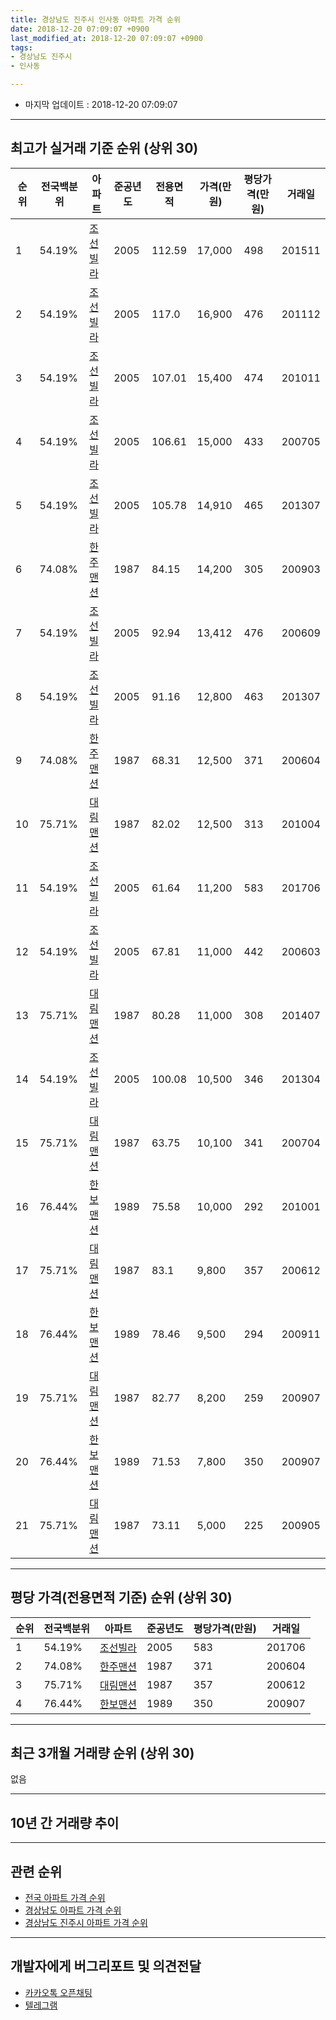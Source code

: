 ```yaml
---
title: 경상남도 진주시 인사동 아파트 가격 순위
date: 2018-12-20 07:09:07 +0900
last_modified_at: 2018-12-20 07:09:07 +0900
tags:
- 경상남도 진주시
- 인사동

---
```


* 마지막 업데이트 : 2018-12-20 07:09:07

---

## 최고가 실거래 기준 순위 (상위 30)


|순위|전국백분위|아파트|준공년도|전용면적|가격(만원)|평당가격(만원)|거래일|
|---|---|---|---|---|---|---|---|
|1|54.19%|[조선빌라](https://search.naver.com/search.naver?query=%EA%B2%BD%EC%83%81%EB%82%A8%EB%8F%84+%EC%A7%84%EC%A3%BC%EC%8B%9C+%EC%9D%B8%EC%82%AC%EB%8F%99+%EC%A1%B0%EC%84%A0%EB%B9%8C%EB%9D%BC)|2005|112.59|17,000|498|201511|
|2|54.19%|[조선빌라](https://search.naver.com/search.naver?query=%EA%B2%BD%EC%83%81%EB%82%A8%EB%8F%84+%EC%A7%84%EC%A3%BC%EC%8B%9C+%EC%9D%B8%EC%82%AC%EB%8F%99+%EC%A1%B0%EC%84%A0%EB%B9%8C%EB%9D%BC)|2005|117.0|16,900|476|201112|
|3|54.19%|[조선빌라](https://search.naver.com/search.naver?query=%EA%B2%BD%EC%83%81%EB%82%A8%EB%8F%84+%EC%A7%84%EC%A3%BC%EC%8B%9C+%EC%9D%B8%EC%82%AC%EB%8F%99+%EC%A1%B0%EC%84%A0%EB%B9%8C%EB%9D%BC)|2005|107.01|15,400|474|201011|
|4|54.19%|[조선빌라](https://search.naver.com/search.naver?query=%EA%B2%BD%EC%83%81%EB%82%A8%EB%8F%84+%EC%A7%84%EC%A3%BC%EC%8B%9C+%EC%9D%B8%EC%82%AC%EB%8F%99+%EC%A1%B0%EC%84%A0%EB%B9%8C%EB%9D%BC)|2005|106.61|15,000|433|200705|
|5|54.19%|[조선빌라](https://search.naver.com/search.naver?query=%EA%B2%BD%EC%83%81%EB%82%A8%EB%8F%84+%EC%A7%84%EC%A3%BC%EC%8B%9C+%EC%9D%B8%EC%82%AC%EB%8F%99+%EC%A1%B0%EC%84%A0%EB%B9%8C%EB%9D%BC)|2005|105.78|14,910|465|201307|
|6|74.08%|[한주맨션](https://search.naver.com/search.naver?query=%EA%B2%BD%EC%83%81%EB%82%A8%EB%8F%84+%EC%A7%84%EC%A3%BC%EC%8B%9C+%EC%9D%B8%EC%82%AC%EB%8F%99+%ED%95%9C%EC%A3%BC%EB%A7%A8%EC%85%98)|1987|84.15|14,200|305|200903|
|7|54.19%|[조선빌라](https://search.naver.com/search.naver?query=%EA%B2%BD%EC%83%81%EB%82%A8%EB%8F%84+%EC%A7%84%EC%A3%BC%EC%8B%9C+%EC%9D%B8%EC%82%AC%EB%8F%99+%EC%A1%B0%EC%84%A0%EB%B9%8C%EB%9D%BC)|2005|92.94|13,412|476|200609|
|8|54.19%|[조선빌라](https://search.naver.com/search.naver?query=%EA%B2%BD%EC%83%81%EB%82%A8%EB%8F%84+%EC%A7%84%EC%A3%BC%EC%8B%9C+%EC%9D%B8%EC%82%AC%EB%8F%99+%EC%A1%B0%EC%84%A0%EB%B9%8C%EB%9D%BC)|2005|91.16|12,800|463|201307|
|9|74.08%|[한주맨션](https://search.naver.com/search.naver?query=%EA%B2%BD%EC%83%81%EB%82%A8%EB%8F%84+%EC%A7%84%EC%A3%BC%EC%8B%9C+%EC%9D%B8%EC%82%AC%EB%8F%99+%ED%95%9C%EC%A3%BC%EB%A7%A8%EC%85%98)|1987|68.31|12,500|371|200604|
|10|75.71%|[대림맨션](https://search.naver.com/search.naver?query=%EA%B2%BD%EC%83%81%EB%82%A8%EB%8F%84+%EC%A7%84%EC%A3%BC%EC%8B%9C+%EC%9D%B8%EC%82%AC%EB%8F%99+%EB%8C%80%EB%A6%BC%EB%A7%A8%EC%85%98)|1987|82.02|12,500|313|201004|
|11|54.19%|[조선빌라](https://search.naver.com/search.naver?query=%EA%B2%BD%EC%83%81%EB%82%A8%EB%8F%84+%EC%A7%84%EC%A3%BC%EC%8B%9C+%EC%9D%B8%EC%82%AC%EB%8F%99+%EC%A1%B0%EC%84%A0%EB%B9%8C%EB%9D%BC)|2005|61.64|11,200|583|201706|
|12|54.19%|[조선빌라](https://search.naver.com/search.naver?query=%EA%B2%BD%EC%83%81%EB%82%A8%EB%8F%84+%EC%A7%84%EC%A3%BC%EC%8B%9C+%EC%9D%B8%EC%82%AC%EB%8F%99+%EC%A1%B0%EC%84%A0%EB%B9%8C%EB%9D%BC)|2005|67.81|11,000|442|200603|
|13|75.71%|[대림맨션](https://search.naver.com/search.naver?query=%EA%B2%BD%EC%83%81%EB%82%A8%EB%8F%84+%EC%A7%84%EC%A3%BC%EC%8B%9C+%EC%9D%B8%EC%82%AC%EB%8F%99+%EB%8C%80%EB%A6%BC%EB%A7%A8%EC%85%98)|1987|80.28|11,000|308|201407|
|14|54.19%|[조선빌라](https://search.naver.com/search.naver?query=%EA%B2%BD%EC%83%81%EB%82%A8%EB%8F%84+%EC%A7%84%EC%A3%BC%EC%8B%9C+%EC%9D%B8%EC%82%AC%EB%8F%99+%EC%A1%B0%EC%84%A0%EB%B9%8C%EB%9D%BC)|2005|100.08|10,500|346|201304|
|15|75.71%|[대림맨션](https://search.naver.com/search.naver?query=%EA%B2%BD%EC%83%81%EB%82%A8%EB%8F%84+%EC%A7%84%EC%A3%BC%EC%8B%9C+%EC%9D%B8%EC%82%AC%EB%8F%99+%EB%8C%80%EB%A6%BC%EB%A7%A8%EC%85%98)|1987|63.75|10,100|341|200704|
|16|76.44%|[한보맨션](https://search.naver.com/search.naver?query=%EA%B2%BD%EC%83%81%EB%82%A8%EB%8F%84+%EC%A7%84%EC%A3%BC%EC%8B%9C+%EC%9D%B8%EC%82%AC%EB%8F%99+%ED%95%9C%EB%B3%B4%EB%A7%A8%EC%85%98)|1989|75.58|10,000|292|201001|
|17|75.71%|[대림맨션](https://search.naver.com/search.naver?query=%EA%B2%BD%EC%83%81%EB%82%A8%EB%8F%84+%EC%A7%84%EC%A3%BC%EC%8B%9C+%EC%9D%B8%EC%82%AC%EB%8F%99+%EB%8C%80%EB%A6%BC%EB%A7%A8%EC%85%98)|1987|83.1|9,800|357|200612|
|18|76.44%|[한보맨션](https://search.naver.com/search.naver?query=%EA%B2%BD%EC%83%81%EB%82%A8%EB%8F%84+%EC%A7%84%EC%A3%BC%EC%8B%9C+%EC%9D%B8%EC%82%AC%EB%8F%99+%ED%95%9C%EB%B3%B4%EB%A7%A8%EC%85%98)|1989|78.46|9,500|294|200911|
|19|75.71%|[대림맨션](https://search.naver.com/search.naver?query=%EA%B2%BD%EC%83%81%EB%82%A8%EB%8F%84+%EC%A7%84%EC%A3%BC%EC%8B%9C+%EC%9D%B8%EC%82%AC%EB%8F%99+%EB%8C%80%EB%A6%BC%EB%A7%A8%EC%85%98)|1987|82.77|8,200|259|200907|
|20|76.44%|[한보맨션](https://search.naver.com/search.naver?query=%EA%B2%BD%EC%83%81%EB%82%A8%EB%8F%84+%EC%A7%84%EC%A3%BC%EC%8B%9C+%EC%9D%B8%EC%82%AC%EB%8F%99+%ED%95%9C%EB%B3%B4%EB%A7%A8%EC%85%98)|1989|71.53|7,800|350|200907|
|21|75.71%|[대림맨션](https://search.naver.com/search.naver?query=%EA%B2%BD%EC%83%81%EB%82%A8%EB%8F%84+%EC%A7%84%EC%A3%BC%EC%8B%9C+%EC%9D%B8%EC%82%AC%EB%8F%99+%EB%8C%80%EB%A6%BC%EB%A7%A8%EC%85%98)|1987|73.11|5,000|225|200905|


---

## 평당 가격(전용면적 기준) 순위 (상위 30)


|순위|전국백분위|아파트|준공년도|평당가격(만원)|거래일|
|---|---|---|---|---|---|
|1|54.19%|[조선빌라](https://search.naver.com/search.naver?query=%EA%B2%BD%EC%83%81%EB%82%A8%EB%8F%84+%EC%A7%84%EC%A3%BC%EC%8B%9C+%EC%9D%B8%EC%82%AC%EB%8F%99+%EC%A1%B0%EC%84%A0%EB%B9%8C%EB%9D%BC)|2005|583|201706|
|2|74.08%|[한주맨션](https://search.naver.com/search.naver?query=%EA%B2%BD%EC%83%81%EB%82%A8%EB%8F%84+%EC%A7%84%EC%A3%BC%EC%8B%9C+%EC%9D%B8%EC%82%AC%EB%8F%99+%ED%95%9C%EC%A3%BC%EB%A7%A8%EC%85%98)|1987|371|200604|
|3|75.71%|[대림맨션](https://search.naver.com/search.naver?query=%EA%B2%BD%EC%83%81%EB%82%A8%EB%8F%84+%EC%A7%84%EC%A3%BC%EC%8B%9C+%EC%9D%B8%EC%82%AC%EB%8F%99+%EB%8C%80%EB%A6%BC%EB%A7%A8%EC%85%98)|1987|357|200612|
|4|76.44%|[한보맨션](https://search.naver.com/search.naver?query=%EA%B2%BD%EC%83%81%EB%82%A8%EB%8F%84+%EC%A7%84%EC%A3%BC%EC%8B%9C+%EC%9D%B8%EC%82%AC%EB%8F%99+%ED%95%9C%EB%B3%B4%EB%A7%A8%EC%85%98)|1989|350|200907|


---

## 최근 3개월 거래량 순위 (상위 30)

없음

---

## 10년 간 거래량 추이


<div style="width:100%;">
    <canvas id="deal_progress" height="250"></canvas>
</div>

<script>
new Chart(document.getElementById("deal_progress"), {
    type: 'line',
    data: {
        labels: ['200812','200901','200902','200903','200904','200905','200906','200907','200908','200909','200910','200911','200912','201001','201002','201003','201004','201005','201006','201007','201008','201009','201010','201011','201012','201101','201102','201103','201104','201105','201106','201107','201108','201109','201110','201111','201112','201201','201202','201203','201204','201205','201206','201207','201208','201209','201210','201211','201212','201301','201302','201303','201304','201305','201306','201307','201308','201309','201310','201311','201312','201401','201402','201403','201404','201405','201406','201407','201408','201409','201410','201411','201412','201501','201502','201503','201504','201505','201506','201507','201508','201509','201510','201511','201512','201601','201602','201603','201604','201605','201606','201607','201608','201609','201610','201611','201612','201701','201702','201703','201704','201705','201706','201707','201708','201709','201710','201711','201712','201801','201802','201803','201804','201805','201806','201807','201808','201809','201810','201811','201812'],
        datasets: [{
            label: '실거래 수',
            pointRadius: 1,
            data: [0, 0, 0, 1, 1, 2, 0, 2, 0, 1, 0, 1, 0, 1, 0, 2, 1, 0, 0, 1, 0, 0, 0, 1, 0, 1, 0, 1, 1, 0, 0, 0, 1, 0, 0, 0, 1, 0, 0, 0, 1, 1, 0, 1, 1, 0, 1, 0, 0, 1, 0, 1, 1, 0, 1, 2, 0, 0, 0, 1, 0, 0, 0, 0, 0, 2, 0, 1, 0, 0, 0, 1, 0, 0, 0, 1, 0, 0, 0, 1, 0, 0, 0, 2, 0, 0, 0, 1, 0, 0, 0, 0, 0, 0, 2, 0, 0, 0, 1, 0, 0, 0, 2, 0, 2, 0, 0, 0, 1, 1, 0, 1, 0, 2, 0, 1, 1, 1, 0, 0, 0],
            borderColor: "rgba(255, 201, 14, 1)",
            backgroundColor: "rgba(255, 201, 14, 0.5)",
            fill: true,
        }]
    },
    options: {
        responsive: true,
        title: {
            display: true,
            text: '10년간 거래량 추이'
        },
        tooltips: {
            mode: 'index',
            intersect: false,
        },
        hover: {
            mode: 'nearest',
            intersect: true
        },
        scales: {
            xAxes: [{
                display: true,
                scaleLabel: {
                    display: true,
                    labelString: '년/월'
                }
            }],
            yAxes: [{
                display: true,
                ticks: {
                    suggestedMin: 0,
                },
                scaleLabel: {
                    display: true,
                    labelString: '실거래 수'
                }
            }]
        }
    }
});

</script>


---

## 관련 순위

- [전국 아파트 가격 순위](https://inasie.github.io/apt-ranking/전국)
- [경상남도 아파트 가격 순위](https://inasie.github.io/apt-ranking/경상남도)
- [경상남도 진주시 아파트 가격 순위](https://inasie.github.io/apt-ranking/경상남도-진주시)


---

## 개발자에게 버그리포트 및 의견전달

- [카카오톡 오픈채팅](https://open.kakao.com/o/gLJUAP4)
- [텔레그램](https://t.me/inasie)


